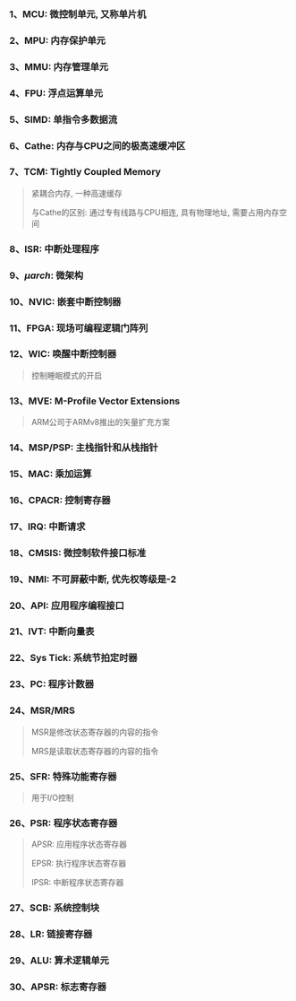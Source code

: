 <!--
 * @Descripttion : 
 * @Author       : Seulf
 * @Date         : 2021-02-28 19:50:00
 * @LastEditors  : Seulf
 * @LastEditTime : 2021-02-28 19:51:43
-->
### 1、MCU: 微控制单元, 又称单片机

### 2、MPU: 内存保护单元

### 3、MMU: 内存管理单元

### 4、FPU: 浮点运算单元

### 5、SIMD: 单指令多数据流

### 6、Cathe: 内存与CPU之间的极高速缓冲区

### 7、TCM: Tightly Coupled Memory

> 紧耦合内存, 一种高速缓存
>
> 与Cathe的区别: 通过专有线路与CPU相连, 具有物理地址, 需要占用内存空间

### 8、ISR: 中断处理程序

### 9、$\mu arch$: 微架构

### 10、NVIC: 嵌套中断控制器

### 11、FPGA: 现场可编程逻辑门阵列

### 12、WIC: 唤醒中断控制器

> 控制睡眠模式的开启

### 13、MVE: M-Profile Vector Extensions

> ARM公司于ARMv8推出的矢量扩充方案

### 14、MSP/PSP: 主栈指针和从栈指针

### 15、MAC: 乘加运算

### 16、CPACR: 控制寄存器

### 17、IRQ: 中断请求

### 18、CMSIS: 微控制软件接口标准

### 19、NMI: 不可屏蔽中断, 优先权等级是-2

### 20、API: 应用程序编程接口

### 21、IVT: 中断向量表

### 22、Sys Tick: 系统节拍定时器

### 23、PC: 程序计数器

### 24、MSR/MRS

> MSR是修改状态寄存器的内容的指令
>
> MRS是读取状态寄存器的内容的指令

### 25、SFR: 特殊功能寄存器

> 用于I/O控制

### 26、PSR: 程序状态寄存器

> APSR: 应用程序状态寄存器
>
> EPSR: 执行程序状态寄存器
>
> IPSR: 中断程序状态寄存器

### 27、SCB: 系统控制块

### 28、LR: 链接寄存器

### 29、ALU: 算术逻辑单元

### 30、APSR: 标志寄存器
